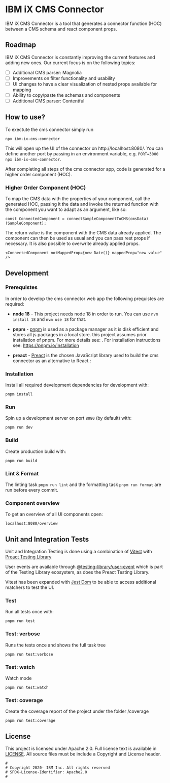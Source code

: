# IBM iX CMS Connector

IBM iX CMS Connector is a tool that generates a connector function (HOC) between a CMS schema and react component props.

## Roadmap

IBM iX CMS Connector is constantly improving the current features and adding new ones. Our current focus is on the following topics:

- [ ] Additional CMS parser: Magnolia
- [ ] Improvements on filter functionality and usability
- [ ] UI changes to have a clear visualization of nested props available for mapping
- [ ] Ability to copy/paste the schemas and components
- [ ] Additional CMS parser: Contentful

## How to use?

To exectute the cms connector simply run

```
npx ibm-ix-cms-connector
```

This will open up the UI of the connector on http://localhost:8080/. You can define another port by passing in an environment variable, e.g. `PORT=3000 npx ibm-ix-cms-connector`.

After completing all steps of the cms connector app, code is generated for a higher order component (HOC).

### Higher Order Component (HOC)

To map the CMS data with the properties of your component, call the generated HOC, passing it the data and invoke the returned function with the component you want to adapt as an argument, like so:

```
const ConnectedComponent = connectSampleComponentToCMS(cmsData)(SampleComponent);
```

The return value is the component with the CMS data already applied. The component can then be used as usual and you can pass rest props if necessary. It is also possible to overwrite already applied props.

```
<ConnectedComponent notMappedProp={new Date()} mappedProp="new value" />
```

## Development

### Prerequistes

In order to develop the cms connector web app the following prequistes are required:

- **node 18** - This project needs node 18 in order to run. You can use `nvm install 18` and `nvm use 18` for that.

- **pnpm** - [pnpm](https://pnpm.io/motivation) is used as a package manager as it is disk efficient and stores all js packages in a local store. this project assumes prior installation of pnpm. For more details see: . For installation instructions see: https://pnpm.io/installation

- **preact** - [Preact](https://preactjs.com/) is the chosen JavaScript library used to build the cms connector as an alternative to React.:

### Installation

Install all required development dependencies for development with:

```
pnpm install
```

### Run

Spin up a development server on port `8080` (by default) with:

```
pnpm run dev
```

### Build

Create production build with:

```
pnpm run build
```

### Lint & Format

The linting task `pnpm run lint` and the formatting task `pnpm run format` are run before every commit.

### Component overview

To get an overview of all UI components open:

```
localhost:8080/overview
```

## Unit and Integration Tests

Unit and Integration Testing is done using a combination of [Vitest](https://vitest.dev/) with [Preact Testing Library](https://preactjs.com/guide/v10/preact-testing-library)

User events are available through [@testing-library/user-event](https://testing-library.com/docs/user-event/intro) which is part of the Testing Library ecosystem, as does the Preact Testing Library.

Vitest has been expanded with [Jest Dom](https://testing-library.com/docs/ecosystem-jest-dom/) to be able to access additional matchers to test the UI.

### Test

Run all tests once with:

```
pnpm run test
```

### Test: verbose

Runs the tests once and shows the full task tree

```
pnpm run test:verbose
```

### Test: watch

Watch mode

```
pnpm run test:watch
```

### Test: coverage

Create the coverage report of the project under the folder /coverage

```
pnpm run test:coverage
```

## License

This project is licensed under Apache 2.0. Full license text is available in [LICENSE](./LICENSE.txt).
All source files must be include a Copyright and License header.

```
#
# Copyright 2020- IBM Inc. All rights reserved
# SPDX-License-Identifier: Apache2.0
#
```
